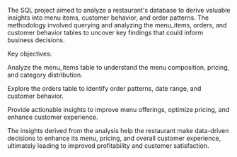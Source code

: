 The SQL project aimed to analyze a restaurant's database to derive valuable insights into menu items, customer behavior, and order patterns. The methodology involved querying and analyzing the menu_items, orders, and customer behavior tables to uncover key findings that could inform business decisions.

Key objectives:

Analyze the menu_items table to understand the menu composition, pricing, and category distribution.

Explore the orders table to identify order patterns, date range, and customer behavior.

Provide actionable insights to improve menu offerings, optimize pricing, and enhance customer experience.

The insights derived from the analysis help the restaurant make data-driven decisions to enhance its menu, pricing, and overall customer experience, ultimately leading to improved profitability and customer satisfaction.
